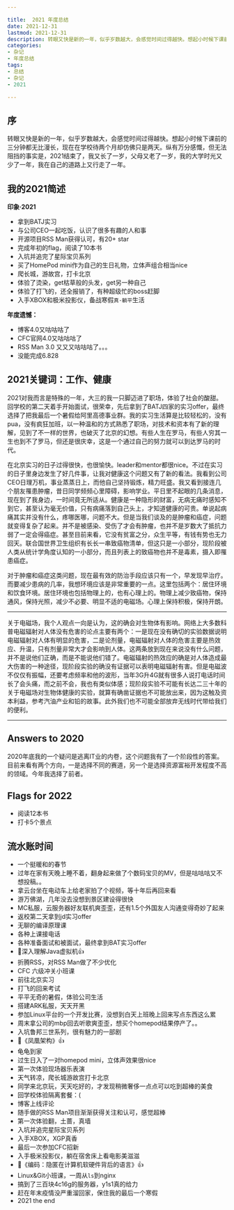```yaml
---

title:  2021 年度总结
date: 2021-12-31
lastmod: 2021-12-31
description: 转眼又快是新的一年，似乎岁数越大，会感觉时间过得越快。想起小时候下课前的三分钟都无比漫长，现在在学校待两个月却仿佛只是两天。纵有万分感慨，但无法阻挡的事实是，2021结束了，我又长了一岁，父母又老了一岁，我的大学时光又少了一年，我在自己的道路上又行走了一年。
categories:
- 杂记
- 年度总结
tags:
- 总结
- 杂记
- 2021

---
```


<!-- # 2021 年度总结 -->

## 序

转眼又快是新的一年，似乎岁数越大，会感觉时间过得越快。想起小时候下课前的三分钟都无比漫长，现在在学校待两个月却仿佛只是两天。纵有万分感慨，但无法阻挡的事实是，2021结束了，我又长了一岁，父母又老了一岁，我的大学时光又少了一年，我在自己的道路上又行走了一年。



## 我的2021简述

**印象·2021**

* 拿到BATJ实习
* 与公司CEO一起吃饭，认识了很多有趣的人和事
* 开源项目RSS Man获得认可，有20+ star
* 完成年初的flag，阅读了10本书
* 入坑并追完了星际宝贝系列
* 买了HomePod mini作为自己的生日礼物，立体声组合相当nice
* 爬长城，游故宫，打卡北京
* 体验了烫染，get枯草般的头发，get另一种自己
* 体验了打飞的，还全报销了，有种超级忙的boss赶脚
* 入手XBOX和极米投影仪，备战寒假`真·躺平`生活



**年度遗憾：**

* 博客4.0又咕咕咕了
* CFC官网4.0又咕咕咕了
* RSS Man 3.0 又又又咕咕咕了。。。
* 没能完成6.828



## 2021关键词：工作、健康

2021对我而言是特殊的一年，大三的我一只脚迈进了职场，体验了社会的酸甜。回学校的第二天着手开始面试，很荣幸，先后拿到了BATJ四家的实习offer，最终选择了把我最后一个暑假给阿里高德事业群。我的实习生活算是比较轻松的，没有pua，没有疯狂加班，以一种温和的方式熟悉了职场，对技术和资本有了新的理解，见到了不一样的世界，也破灭了北京的幻想。有些人生在罗马，有些人穷其一生也到不了罗马，但还是很庆幸，这是一个通过自己的努力就可以到达罗马的时代。

在北京实习的日子过得很快，也很愉快。leader和mentor都很nice。不过在实习的日子里身边发生了好几件事，让我对健康这个问题又有了新的看法。我看到公司CEO日理万机，事业蒸蒸日上，而他自己坚持锻炼，精力旺盛。我又看到接连几个朋友罹患肿瘤，昔日同学频频心里障碍，影响学业。平日里不起眼的几条消息，现在到了我身边，一时间竟无所适从。健康是一种隐形的财富，无病无痛时感知不到它，甚至认为毫无价值，只有病痛落到自己头上，才知道健康的可贵。单说起病痛其实并没有什么，疼哪医哪，问题不大。但是当我们谈及的是肿瘤和癌症，问题就变得复杂了起来。并不是被感染、受伤了才会有肿瘤，也并不是岁数大了抵抗力弱了一定会得癌症。甚至目前来看，它没有贫富之分，众生平等，有钱有势也无力回天。联合国世界卫生组织有长长一串致癌物清单，但这只是一小部分，现阶段被人类从统计学角度认知的一小部分，而且列表上的致癌物也并不是毒素，摄入即罹患癌症。

对于肿瘤和癌症这类问题，现在最有效的防治手段应该只有一个，早发现早治疗。而要减少患病的几率，我想环境应该是非常重要的一点。这里包括两个：居住环境和饮食环境。居住环境也包括物理上的，也有心理上的。物理上减少致癌物，保持通风，保持光照，减少不必要、明显不适的电磁场。心理上保持积极，保持开朗。

---

关于电磁场，我个人观点一向是认为，这的确会对生物体有影响。网络上大多数科普电磁辐射对人体没有危害的论点主要有两个：一是现在没有确切的实验数据说明电磁辐射对人体有明显的危害，二是论剂量，电磁辐射对人体的危害主要是热效应、升温，只有剂量非常大才会影响到人体。这两条放到现在来说没有什么问题，并不是说他们正确，而是不能说他们错了。电磁辐射的热效应的确是对人体造成最大伤害的一种途径，现阶段实验的确没有证据可以表明电磁辐射有害。但是电磁波不仅仅有振幅，还要考虑频率和他的波形，当年3G升4G就有很多人说打电话时间长了会头痛，而之前不会，我也有类似体感；现阶段实验不可能有长达二三十年的关于电磁场对生物体健康的实验，就算有确凿证据也不可能放出来，因为这触及资本利益，参考汽油产业和铅的故事。此外我们也不可能全部放弃无线时代带给我们的便利。

---


## Answers to 2020

2020年底我的一个疑问是逃离IT业的内卷，这个问题我有了一个阶段性的答案。目前来看有两个方向，一是选择不同的赛道，另一个是选择资源富裕开发程度不高的领域。今年我选择了前者。

## Flags for 2022

* 阅读12本书
* 打卡5个景点

## 流水账时间

* 一个挺暖和的春节
* 过年在家有天晚上睡不着，翻身起来做了个数码宝贝的MV，但是咕咕咕又不想投稿。。
* 拿云台坐在电动车上给老家拍了个视频，等十年后再回来看
* 游万佛湖，几年没去没想到景区建设得很快
* MC私服，云服务器好友联机爽歪歪，还有1.5个外国友人沟通变得奇妙了起来
* 返校第二天拿到jd实习offer
* 无聊的编译原理课
* 各种上课接电话
* 各种准备面试和被面试，最终拿到BAT实习offer
* 📕深入理解Java虚拟机👍
* 折腾RSS，对RSS Man做了不少优化
* CFC 六级冲关小班课
* 前往北京实习
* 打飞的回来考试
* 平平无奇的暑假，体验公司生活
* 搭建ARK私服，天天开黑
* 参加Linux平台的一个开发比赛，没想到白天上班晚上回来写点东西这么累
* 周末拿公司的mbp回去听歌爽歪歪，想买个homepod结果停产了。。
* 入坑鲁邦三世系列，很有魅力的一部剧
* 📕《凤凰架构》👍
* 龟龟到家
* 过生日入了一对homepod mini，立体声效果很nice
* 第一次体验现场器乐表演
* 天气转凉，爬长城游故宫打卡北京
* 同学来北京玩，天天吃好的，才发现稍微奢侈一点点可以吃到超棒的美食
* 回学校体验隔离套餐：(
* 博客上线评论
* 随手做的RSS Man项目渐渐获得关注和认可，感觉超棒
* 第一次体验翻，土蔷，真墙
* 入坑并追完星际宝贝系列
* 入手XBOX，XGP真香
* 最后一次参加CFC招新
* 入手极米投影仪，躺在宿舍床上看电影美滋滋
* 📕《编码：隐匿在计算机软硬件背后的语言》👍
* Linux&Git小班课，一周从`ls`到nginx
* 搞到了三百块4c16g的服务器，y1s1真的给力
* 赶在年末疫情没严重溜回家，保住我的最后一个寒假
* 2021 the end

